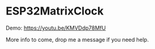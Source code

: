 # ESP32MatrixClock

Demo: https://youtu.be/KMVDdp78MfU

More info to come, drop me a message if you need help.
